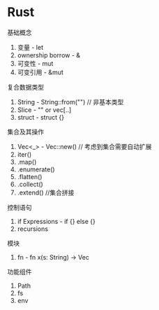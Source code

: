 # Rust

基础概念
1. 变量 - let
2. ownership borrow - &
3. 可变性 - mut
4. 可变引用 - &mut


复合数据类型
1. String - String::from("") // 非基本类型
2. Slice - "" or vec[..]
2. struct - struct {}

集合及其操作
1. Vec<_> - Vec::new() // 考虑到集合需要自动扩展
2. iter()
3. .map()
4. .enumerate()
5. .flatten()
6. .collect()
7. .extend() //集合拼接

控制语句
1. if Expressions - if {} else {}
2. recursions

模块
1. fn - fn x(s: String) -> Vec<String>

功能组件
1. Path
2. fs
3. env
